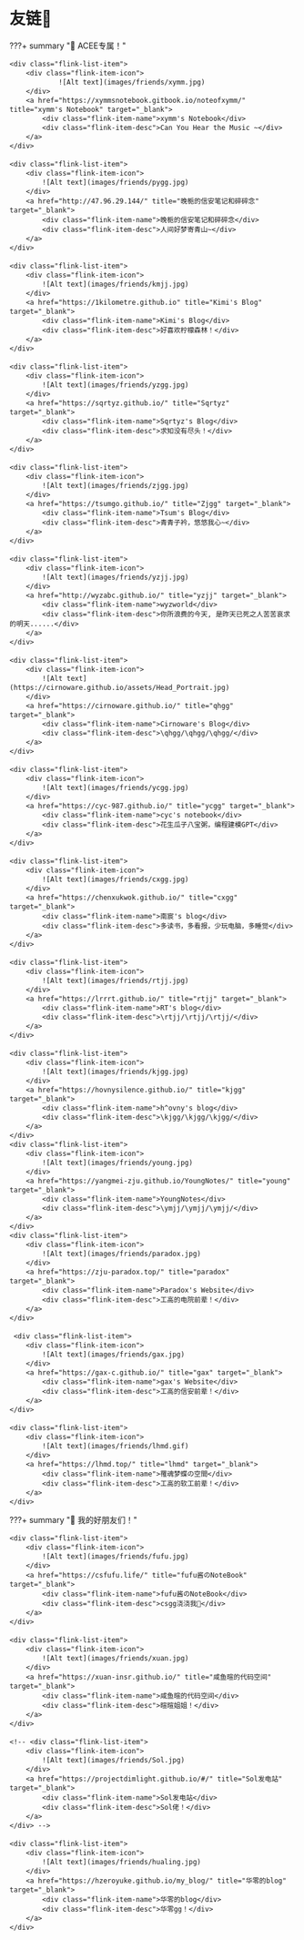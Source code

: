 # 友链🔗

???+ summary "🔗 ACEE专属！"

    <div class="flink-list-item">
        <div class="flink-item-icon">
                ![Alt text](images/friends/xymm.jpg)
        </div>
        <a href="https://xymmsnotebook.gitbook.io/noteofxymm/" title="xymm's Notebook" target="_blank">
            <div class="flink-item-name">xymm's Notebook</div>
            <div class="flink-item-desc">Can You Hear the Music ~</div>
        </a>
    </div>

    <div class="flink-list-item">
        <div class="flink-item-icon">
            ![Alt text](images/friends/pygg.jpg)
        </div>
        <a href="http://47.96.29.144/" title="晚栀的信安笔记和碎碎念" target="_blank">
            <div class="flink-item-name">晚栀的信安笔记和碎碎念</div>
            <div class="flink-item-desc">人间好梦寄青山~</div>
        </a>
    </div>

    <div class="flink-list-item">
        <div class="flink-item-icon">
            ![Alt text](images/friends/kmjj.jpg)
        </div>
        <a href="https://1kilometre.github.io" title="Kimi's Blog" target="_blank">
            <div class="flink-item-name">Kimi's Blog</div>
            <div class="flink-item-desc">好喜欢柠檬森林！</div>
        </a>
    </div>

    <div class="flink-list-item">
        <div class="flink-item-icon">
            ![Alt text](images/friends/yzgg.jpg)
        </div>
        <a href="https://sqrtyz.github.io/" title="Sqrtyz" target="_blank">
            <div class="flink-item-name">Sqrtyz's Blog</div>
            <div class="flink-item-desc">求知没有尽头！</div>
        </a>
    </div>

    <div class="flink-list-item">
        <div class="flink-item-icon">
            ![Alt text](images/friends/zjgg.jpg)
        </div>
        <a href="https://tsumgo.github.io/" title="Zjgg" target="_blank">
            <div class="flink-item-name">Tsum's Blog</div>
            <div class="flink-item-desc">青青子衿，悠悠我心~</div>
        </a>
    </div>

    <div class="flink-list-item">
        <div class="flink-item-icon">
            ![Alt text](images/friends/yzjj.jpg)
        </div>
        <a href="http://wyzabc.github.io/" title="yzjj" target="_blank">
            <div class="flink-item-name">wyzworld</div>
            <div class="flink-item-desc">你所浪费的今天, 是昨天已死之人苦苦哀求的明天......</div>
        </a>
    </div>

    <div class="flink-list-item">
        <div class="flink-item-icon">
            ![Alt text](https://cirnoware.github.io/assets/Head_Portrait.jpg)
        </div>
        <a href="https://cirnoware.github.io/" title="qhgg" target="_blank">
            <div class="flink-item-name">Cirnoware's Blog</div>
            <div class="flink-item-desc">\qhgg/\qhgg/\qhgg/</div>
        </a>
    </div>

    <div class="flink-list-item">
        <div class="flink-item-icon">
            ![Alt text](images/friends/ycgg.jpg)
        </div>
        <a href="https://cyc-987.github.io/" title="ycgg" target="_blank">
            <div class="flink-item-name">cyc's notebook</div>
            <div class="flink-item-desc">花生瓜子八宝粥，编程建模GPT</div>
        </a>
    </div>

    <div class="flink-list-item">
        <div class="flink-item-icon">
            ![Alt text](images/friends/cxgg.jpg)
        </div>
        <a href="https://chenxukwok.github.io/" title="cxgg" target="_blank">
            <div class="flink-item-name">南宸's blog</div>
            <div class="flink-item-desc">多读书，多看报，少玩电脑，多睡觉</div>
        </a>
    </div>

    <div class="flink-list-item">
        <div class="flink-item-icon">
            ![Alt text](images/friends/rtjj.jpg)
        </div>
        <a href="https://lrrrt.github.io/" title="rtjj" target="_blank">
            <div class="flink-item-name">RT's blog</div>
            <div class="flink-item-desc">\rtjj/\rtjj/\rtjj/</div>
        </a>
    </div>

    <div class="flink-list-item">
        <div class="flink-item-icon">
            ![Alt text](images/friends/kjgg.jpg)
        </div>
        <a href="https://hovnysilence.github.io/" title="kjgg" target="_blank">
            <div class="flink-item-name">h^ovny's blog</div>
            <div class="flink-item-desc">\kjgg/\kjgg/\kjgg/</div>
        </a>
    </div>
    <div class="flink-list-item">
        <div class="flink-item-icon">
            ![Alt text](images/friends/young.jpg)
        </div>
        <a href="https://yangmei-zju.github.io/YoungNotes/" title="young" target="_blank">
            <div class="flink-item-name">YoungNotes</div>
            <div class="flink-item-desc">\ymjj/\ymjj/\ymjj/</div>
        </a>
    </div> 
    <div class="flink-list-item">
        <div class="flink-item-icon">
            ![Alt text](images/friends/paradox.jpg)
        </div>
        <a href="https://zju-paradox.top/" title="paradox" target="_blank">
            <div class="flink-item-name">Paradox's Website</div>
            <div class="flink-item-desc">工高的电院前辈！</div>
        </a>
    </div>

     <div class="flink-list-item">
        <div class="flink-item-icon">
            ![Alt text](images/friends/gax.jpg)
        </div>
        <a href="https://gax-c.github.io/" title="gax" target="_blank">
            <div class="flink-item-name">gax's Website</div>
            <div class="flink-item-desc">工高的信安前辈！</div>
        </a>
    </div>

    <div class="flink-list-item">
        <div class="flink-item-icon">
            ![Alt text](images/friends/lhmd.gif)
        </div>
        <a href="https://lhmd.top/" title="lhmd" target="_blank">
            <div class="flink-item-name">罹魂梦蝶の空間</div>
            <div class="flink-item-desc">工高的软工前辈！</div>
        </a>
    </div> 

???+ summary "🔗 我的好朋友们！"

    <div class="flink-list-item">
        <div class="flink-item-icon">
            ![Alt text](images/friends/fufu.jpg)
        </div>
        <a href="https://csfufu.life/" title="fufu酱のNoteBook" target="_blank">
            <div class="flink-item-name">fufu酱のNoteBook</div>
            <div class="flink-item-desc">csgg浇浇我🥺</div>
        </a>
    </div>

    <div class="flink-list-item">
        <div class="flink-item-icon">
            ![Alt text](images/friends/xuan.jpg)
        </div>
        <a href="https://xuan-insr.github.io/" title="咸鱼暄的代码空间" target="_blank">
            <div class="flink-item-name">咸鱼暄的代码空间</div>
            <div class="flink-item-desc">暄暄姐姐！</div>
        </a>
    </div>

    <!-- <div class="flink-list-item">
        <div class="flink-item-icon">
            ![Alt text](images/friends/Sol.jpg)
        </div>
        <a href="https://projectdimlight.github.io/#/" title="Sol发电站" target="_blank">
            <div class="flink-item-name">Sol发电站</div>
            <div class="flink-item-desc">Sol佬！</div>
        </a>
    </div> -->

    <div class="flink-list-item">
        <div class="flink-item-icon">
            ![Alt text](images/friends/hualing.jpg)
        </div>
        <a href="https://hzeroyuke.github.io/my_blog/" title="华零的blog" target="_blank">
            <div class="flink-item-name">华零的blog</div>
            <div class="flink-item-desc">华零gg！</div>
        </a>
    </div>